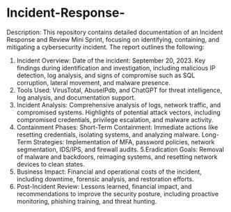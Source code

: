 # Incident-Response-
Description:
This repository contains detailed documentation of an Incident Response and Review Mini Sprint, focusing on identifying, containing, and mitigating a cybersecurity incident. The report outlines the following:

1. Incident Overview:
Date of the incident: September 20, 2023.
Key findings during identification and investigation, including malicious IP detection, log analysis, and signs of compromise such as SQL corruption, lateral movement, and malware presence.
2. Tools Used:
VirusTotal, AbuseIPdb, and ChatGPT for threat intelligence, log analysis, and documentation support.
3. Incident Analysis:
Comprehensive analysis of logs, network traffic, and compromised systems.
Highlights of potential attack vectors, including compromised credentials, privilege escalation, and malware activity.
4. Containment Phases:
Short-Term Containment: Immediate actions like resetting credentials, isolating systems, and analyzing malware.
Long-Term Strategies: Implementation of MFA, password policies, network segmentation, IDS/IPS, and firewall audits.
5.Eradication Goals:
Removal of malware and backdoors, reimaging systems, and resetting network devices to clean states.
6. Business Impact:
Financial and operational costs of the incident, including downtime, forensic analysis, and restoration efforts.
7. Post-Incident Review:
Lessons learned, financial impact, and recommendations to improve the security posture, including proactive monitoring, phishing training, and threat hunting.
